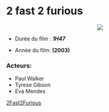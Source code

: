 # 2 fast 2 furious

<p align= "center">
<img src= "http://fr.web.img4.acsta.net/medias/nmedia/18/35/08/06/af.jpg"
</p>

- Durée du film : ***1H47***

- Année du film: **(2003)**

### Acteurs:  
* Paul Walker
* Tyrese Gibson
* Eva Mendes

[2Fast2Furious](http://www.imdb.com/title/tt0322259/?ref_=nv_sr_1)
